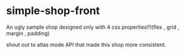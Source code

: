 # simple-shop-front

An ugly sample shop designed only with 4 css properties!!!(flex , grid , margin , padding)

shout out to atlas mode API that made this shop more consistent.
